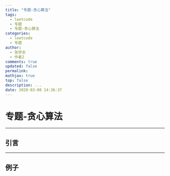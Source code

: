 ```yaml
---
title: "专题-贪心算法"
tags:
  - leetcode
  - 专题
  - 专题-贪心算法
categories:
  - leetcode
  - 专题
author:
  - 张学志
  - 作者2
comments: true
updated: false
permalink:
mathjax: true
top: false
description: ...
date: 2020-03-08 14:36:37
---
```


# 专题-贪心算法

---


## 引言



---


## 例子

